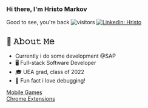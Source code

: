 ### Hi there, I'm Hristo Markov
Good to see, you're back ![visitors](https://visitor-badge.glitch.me/badge?page_id=page.Hmarkov)
[![Linkedin: Hristo](https://img.shields.io/badge/-Hristo-blue?style=flat-square&logo=Linkedin&logoColor=white&link=https://www.linkedin.com/in/hristo-markov/)](https://www.linkedin.com/in/hristo-markov/)

## :book: 𝙰𝚋𝚘𝚞𝚝 𝙼𝚎
- Currently i do some development @SAP 
- 🖥 Full-stack Software Developer
- 🎓 UEA grad, class of 2022
- 🍕 Fun fact i love debugging! 

<a href="https://play.google.com/store/apps/developer?id=H.Markov&hl=en&gl=US">Mobile Games</a><br>
<a href="https://chrome.google.com/webstore/search/Hristo%20Markov?_category=extensions">Chrome Extensions</a>

